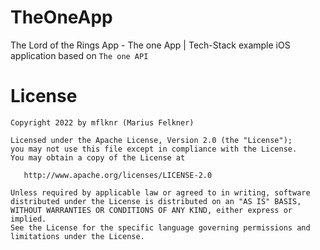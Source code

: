 # TheOneApp
The Lord of the Rings App - The one App | Tech-Stack example iOS application based on `The one API`

# License
```
Copyright 2022 by mflknr (Marius Felkner)

Licensed under the Apache License, Version 2.0 (the "License");
you may not use this file except in compliance with the License.
You may obtain a copy of the License at

   http://www.apache.org/licenses/LICENSE-2.0

Unless required by applicable law or agreed to in writing, software
distributed under the License is distributed on an "AS IS" BASIS,
WITHOUT WARRANTIES OR CONDITIONS OF ANY KIND, either express or implied.
See the License for the specific language governing permissions and
limitations under the License.
```
